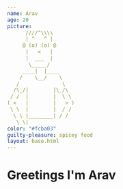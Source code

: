 ```yaml
---
name: Arav 
age: 20
picture: 
      ////^\\\\
      | ^   ^ |
     @ (o) (o) @
      |   <   |
      |  ___  |
       \_____/
     ____|  |____
    /    \__/    \
   /              \
  /\_/|        |\_/\
 / /  |        |  \ \
( <   |        |   > )
 \ \  |        |  / /
  \ \ |________| / /
   \ \|
color: "#fcba03"
guilty-pleasure: spicey food
layout: base.html
---
```


# Greetings I'm Arav
